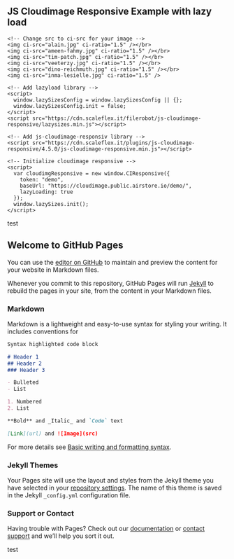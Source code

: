 <!DOCTYPE html>
<html>
  <head>
    <title>JS Cloudimage Responsive Example with lazy load</title>
    <meta charset="UTF-8" />
  </head>

  <body>
    <h2>JS Cloudimage Responsive Example with lazy load</h2>

    <!-- Change src to ci-src for your image -->
    <img ci-src="alain.jpg" ci-ratio="1.5" /></br>
    <img ci-src="ameen-fahmy.jpg" ci-ratio="1.5" /></br>
    <img ci-src="tim-patch.jpg" ci-ratio="1.5" /></br>
    <img ci-src="veeterzy.jpg" ci-ratio="1.5" /></br>
    <img ci-src="dino-reichmuth.jpg" ci-ratio="1.5" /></br>
    <img ci-src="inma-lesielle.jpg" ci-ratio="1.5" />

    <!-- Add lazyload library -->
    <script>
      window.lazySizesConfig = window.lazySizesConfig || {};
      window.lazySizesConfig.init = false;
    </script>
    <script src="https://cdn.scaleflex.it/filerobot/js-cloudimage-responsive/lazysizes.min.js"></script>

    <!-- Add js-cloudimage-responsiv library -->
    <script src="https://cdn.scaleflex.it/plugins/js-cloudimage-responsive/4.5.0/js-cloudimage-responsive.min.js"></script>

    <!-- Initialize cloudimage responsive -->
    <script>
      var cloudimgResponsive = new window.CIResponsive({
        token: "demo",
        baseUrl: "https://cloudimage.public.airstore.io/demo/",
        lazyLoading: true
      });
      window.lazySizes.init();
    </script>
  </body>
</html>

test


















## Welcome to GitHub Pages

You can use the [editor on GitHub](https://github.com/SteveTIAMBO/scaleflex/edit/gh-pages/index.md) to maintain and preview the content for your website in Markdown files.

Whenever you commit to this repository, GitHub Pages will run [Jekyll](https://jekyllrb.com/) to rebuild the pages in your site, from the content in your Markdown files.

### Markdown

Markdown is a lightweight and easy-to-use syntax for styling your writing. It includes conventions for

```markdown
Syntax highlighted code block

# Header 1
## Header 2
### Header 3

- Bulleted
- List

1. Numbered
2. List

**Bold** and _Italic_ and `Code` text

[Link](url) and ![Image](src)
```

For more details see [Basic writing and formatting syntax](https://docs.github.com/en/github/writing-on-github/getting-started-with-writing-and-formatting-on-github/basic-writing-and-formatting-syntax).

### Jekyll Themes

Your Pages site will use the layout and styles from the Jekyll theme you have selected in your [repository settings](https://github.com/SteveTIAMBO/scaleflex/settings/pages). The name of this theme is saved in the Jekyll `_config.yml` configuration file.

### Support or Contact

Having trouble with Pages? Check out our [documentation](https://docs.github.com/categories/github-pages-basics/) or [contact support](https://support.github.com/contact) and we’ll help you sort it out.





test
